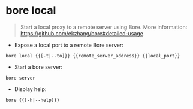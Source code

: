 # bore local

> Start a local proxy to a remote server using Bore.
> More information: <https://github.com/ekzhang/bore#detailed-usage>.

- Expose a local port to a remote Bore server:

`bore local {{[-t|--to]}} {{remote_server_address}} {{local_port}}`

- Start a bore server:

`bore server`

- Display help:

`bore {{[-h|--help]}}`
